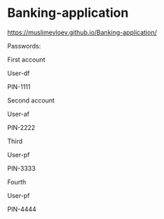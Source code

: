 # Banking-application
https://muslimevloev.github.io/Banking-application/


Passwords:

First account

User-df

PIN-1111



Second account

User-af

PIN-2222



Third

User-pf

PIN-3333



Fourth

User-pf

PIN-4444

